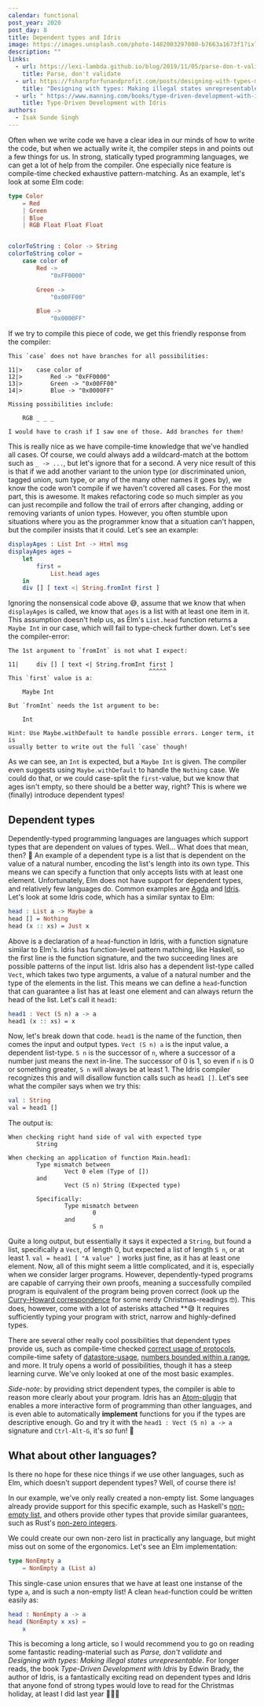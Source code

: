 ```yaml
---
calendar: functional
post_year: 2020
post_day: 8
title: Dependent types and Idris
image: https://images.unsplash.com/photo-1482003297000-b7663a1673f1?ixlib=rb-1.2.1&ixid=eyJhcHBfaWQiOjEyMDd9&auto=format&fit=crop&w=1234&q=80
description: ""
links:
  - url: https://lexi-lambda.github.io/blog/2019/11/05/parse-don-t-validate/
    title: Parse, don't validate
  - url: https://fsharpforfunandprofit.com/posts/designing-with-types-making-illegal-states-unrepresentable/
    title: "Designing with types: Making illegal states unrepresentable"
  - url: " https://www.manning.com/books/type-driven-development-with-idris"
    title: Type-Driven Development with Idris
authors:
  - Isak Sunde Singh
---
```

Often when we write code we have a clear idea in our minds of how to write the code, but when we actually write it, the compiler steps in and points out a few things for us.
In strong, statically typed programming languages, we can get a lot of help from the compiler.
One especially nice feature is compile-time checked exhaustive pattern-matching.
As an example, let's look at some Elm code:

```elm
type Color
    = Red
    | Green
    | Blue
    | RGB Float Float Float


colorToString : Color -> String
colorToString color =
    case color of
        Red ->
            "0xFF0000"

        Green ->
            "0x00FF00"

        Blue ->
            "0x0000FF"
```

If we try to compile this piece of code, we get this friendly response from the compiler:

```
This `case` does not have branches for all possibilities:

11|>    case color of
12|>        Red -> "0xFF0000"
13|>        Green -> "0x00FF00"
14|>        Blue -> "0x0000FF"

Missing possibilities include:

    RGB _ _ _

I would have to crash if I saw one of those. Add branches for them!
```

This is really nice as we have compile-time knowledge that we've handled all cases.
Of course, we could always add a wildcard-match at the bottom such as `_ -> ...`, but let's ignore that for a second.
A very nice result of this is that if we add another variant to the union type (or discriminated union, tagged union, sum type, or any of the many other names it goes by), we know the code won't compile if we haven't covered all cases.
For the most part, this is awesome.
It makes refactoring code so much simpler as you can just recompile and follow the trail of errors after changing, adding or removing variants of union types.
However, you often stumble upon situations where you as the programmer know that a situation can't happen, but the compiler insists that it could. Let's see an example:

```elm
displayAges : List Int -> Html msg
displayAges ages =
    let
        first =
            List.head ages
    in
    div [] [ text <| String.fromInt first ]
```

Ignoring the nonsensical code above 😅, assume that we know that when `displayAges` is called, we know that `ages` is a list with at least one item in it.
This assumption doesn't help us, as Elm's `List.head` function returns a `Maybe Int` in our case, which will fail to type-check further down. Let's see the compiler-error:

```
The 1st argument to `fromInt` is not what I expect:

11|     div [] [ text <| String.fromInt first ]
                                        ^^^^^
This `first` value is a:

    Maybe Int

But `fromInt` needs the 1st argument to be:

    Int

Hint: Use Maybe.withDefault to handle possible errors. Longer term, it is
usually better to write out the full `case` though!
```

As we can see, an `Int` is expected, but a `Maybe Int` is given.
The compiler even suggests using `Maybe.withDefault` to handle the `Nothing` case.
We could do that, or we could case-split the `first`-value, but we know that ages isn't empty, so there should be a better way, right?
This is where we (finally) introduce dependent types!

## Dependent types

Dependently-typed programming languages are languages which support types that are dependent on values of types.
Well... What does that mean, then? 🤔
An example of a dependent type is a list that is dependent on the value of a natural number, encoding the list's length into its own type.
This means we can specify a function that only accepts lists with at least one element. Unfortunately, Elm does not have support for dependent types, and relatively few languages do. Common examples are [Agda](https://wiki.portal.chalmers.se/agda/pmwiki.php) and [Idris](https://www.idris-lang.org/). Let's look at some Idris code, which has a similar syntax to Elm:

```idris
head : List a -> Maybe a
head [] = Nothing
head (x :: xs) = Just x
```

Above is a declaration of a `head`-function in Idris, with a function signature similar to Elm's.
Idris has function-level pattern matching, like Haskell, so the first line is the function signature, and the two succeeding lines are possible patterns of the input list.
Idris also has a dependent list-type called `Vect`, which takes two type arguments, a value of a natural number and the type of the elements in the list.
This means we can define a `head`-function that can guarantee a list has at least one element and can always return the head of the list.
Let's call it `head1`:

```idris
head1 : Vect (S n) a -> a
head1 (x :: xs) = x
```

Now, let's break down that code.
`head1` is the name of the function, then comes the input and output types.
`Vect (S n) a` is the input value, a dependent list-type.
`S n` is the successor of `n`, where a successor of a number just means the next in-line.
The successor of 0 is 1, so even if `n` is 0 or something greater, `S n` will always be at least 1.
The Idris compiler recognizes this and will disallow function calls such as `head1 []`.
Let's see what the compiler says when we try this:

```idris
val : String
val = head1 []
```

The output is:

```
When checking right hand side of val with expected type
        String

When checking an application of function Main.head1:
        Type mismatch between
                Vect 0 elem (Type of [])
        and
                Vect (S n) String (Expected type)

        Specifically:
                Type mismatch between
                        0
                and
                        S n
```

Quite a long output, but essentially it says it expected a `String`, but found a list, specifically a `Vect`, of length 0, but expected a list of length `S n`, or at least 1.
`val = head1 [ "A value" ]` works just fine, as it has at least one element.
Now, all of this might seem a little complicated, and it is, especially when we consider larger programs.
However, dependently-typed programs are capable of carrying their own proofs, meaning a successfully compiled program is equivalent of the program being proven correct (look up the [Curry-Howard correspondence](https://en.wikipedia.org/wiki/Curry%E2%80%93Howard_correspondence) for some nerdy Christmas-readings 🤓).
This does, however, come with a lot of asterisks attached \*\*😅
It requires sufficiently typing your program with strict, narrow and highly-defined types.

There are several other really cool possibilities that dependent types provide us, such as compile-time checked [correct usage of protocols](https://github.com/edwinb/Protocols), compile-time safety of [datastore-usage](https://www.idris-lang.org/drafts/sms.pdf), [numbers bounded within a range](https://www.idris-lang.org/docs/current/base_doc/docs/Data.Fin.html), and more.
It truly opens a world of possibilities, though it has a steep learning curve.
We've only looked at one of the most basic examples.

_Side-note_: by providing strict dependent types, the compiler is able to reason more clearly about your program.
Idris has an [Atom-plugin](https://atom.io/packages/language-idris) that enables a more interactive form of programming than other languages, and is even able to automatically **implement** functions for you if the types are descriptive enough.
Go and try it with the `head1 : Vect (S n) a -> a` signature and `Ctrl-Alt-G`, it's _so_ fun! 🤩

## What about other languages?

Is there no hope for these nice things if we use other languages, such as Elm, which doesn't support dependent types?
Well, of course there is!

In our example, we've only really created a non-empty list.
Some languages already provide support for this specific example, such as Haskell's [non-empty list](https://hackage.haskell.org/package/base-4.14.0.0/docs/Data-List-NonEmpty.html), and others provide other types that provide similar guarantees, such as Rust's [non-zero integers](https://doc.rust-lang.org/stable/std/?search=nonzero).

We could create our own non-zero list in practically any language, but might miss out on some of the ergonomics.
Let's see an Elm implementation:

```elm
type NonEmpty a
    = NonEmpty a (List a)
```

This single-case union ensures that we have at least one instanse of the type `a`, and is such a non-empty list!
A clean `head`-function could be written easily as:

```elm
head : NonEmpty a -> a
head (NonEmpty x xs) =
    x
```

This is becoming a long article, so I would recommend you to go on reading some fantastic reading-material such as _Parse, don't validate_ and _Designing with types: Making illegal states unrepresentable_. For longer reads, the book _Type-Driven Development with Idris_ by Edwin Brady, the author of Idris, is a fantastically exciting read on dependent types and Idris that anyone fond of strong types would love to read for the Christmas holiday, at least I did last year 🎄🎁🎅